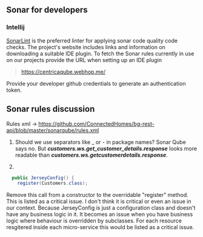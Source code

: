 ## Sonar for developers
### Intellij
[SonarLint](http://www.sonarlint.org/) is the preferred linter for applying sonar code quality code checks.  The project's website includes links and information on downloading a suitable IDE plugin.
To fetch the Sonar rules currently in use on our projects provide the URL when setting up an IDE plugin
> https://centricaqube.webhop.me/

Provide your developer github credentials to generate an authentication token. 
  
## Sonar rules discussion

Rules xml -> https://github.com/ConnectedHomes/bg-rest-api/blob/master/sonarqube/rules.xml

1. Should we use separators like _ or - in package names?
   Sonar Qube says no.
   But **_customers.ws.get_customer_details.response_** looks more readable than
   _**customers.ws.getcustomerdetails.response**_.


2.  
  ```Java
    public JerseyConfig() {
      register(Customers.class);
   ```
Remove this call from a constructor to the overridable "register" method.
This is listed as a critical issue.
I don't think it is critical or even an issue in our context.
Because JerseyConfig is just a configuration class and doesn't have any business logic in it.
It becomes an issue when you have business logic where behaviour is overridden by subclasses.
For each resource resgitered inside each micro-service this would be listed as a critical issue.